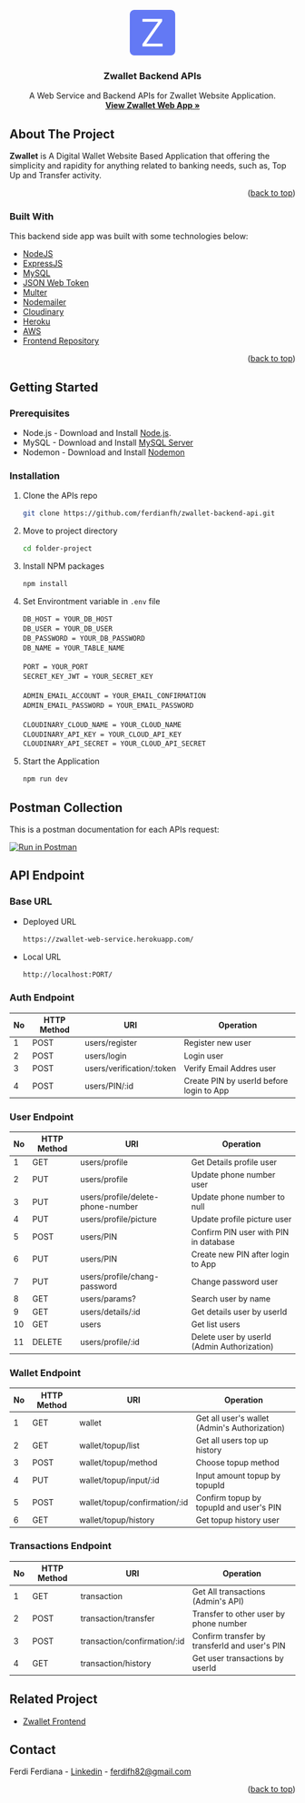 <div id="top"></div>

<!-- PROJECT LOGO -->
<br />
<div align="center">
  <a href="https://github.com/ferdianfh/zwallet-web-app">
    <img src="./assets/zwalletLogoLg.png" alt="ZwalletLogo" width="80" height="80">
  </a>

  <h3 align="center">Zwallet Backend APIs</h3>

  <p align="center">
    A Web Service and Backend APIs for Zwallet Website Application.
    <br />
    <a href="https://github.com/ferdianfh/zwallet-web-app"><strong>View Zwallet Web App »</strong></a>
    <br />

  </p>
</div>

## About The Project

**Zwallet** is A Digital Wallet Website Based Application that offering the simplicity and rapidity for anything related to banking needs, such as, Top Up and Transfer activity.

<p align="right">(<a href="#top">back to top</a>)</p>

### Built With

This backend side app was built with some technologies below:

- [NodeJS](https://nodejs.org/)
- [ExpressJS](https://expressjs.com/)
- [MySQL](https://www.mysql.com/)
- [JSON Web Token](https://jwt.io/)
- [Multer](https://www.npmjs.com/package/multer)
- [Nodemailer](https://nodemailer.com/about/)
- [Cloudinary](https://cloudinary.com/)
- [Heroku](https://www.heroku.com/)
- [AWS](https://aws.amazon.com/id/)
- [Frontend Repository](https://github.com/ferdianfh/zwallet-web-app)

<p align="right">(<a href="#top">back to top</a>)</p>

## Getting Started

### Prerequisites

- Node.js - Download and Install [Node.js](https://nodejs.org/en/).
- MySQL - Download and Install [MySQL Server](https://www.mysql.com/downloads/)
- Nodemon - Download and Install [Nodemon](https://www.npmjs.com/package/nodemon)

### Installation

1. Clone the APIs repo

   ```sh
   git clone https://github.com/ferdianfh/zwallet-backend-api.git
   ```

2. Move to project directory
   ```sh
   cd folder-project
   ```
3. Install NPM packages
   ```sh
   npm install
   ```
4. Set Environtment variable in `.env` file

   ```sh
   DB_HOST = YOUR_DB_HOST
   DB_USER = YOUR_DB_USER
   DB_PASSWORD = YOUR_DB_PASSWORD
   DB_NAME = YOUR_TABLE_NAME

   PORT = YOUR_PORT
   SECRET_KEY_JWT = YOUR_SECRET_KEY

   ADMIN_EMAIL_ACCOUNT = YOUR_EMAIL_CONFIRMATION
   ADMIN_EMAIL_PASSWORD = YOUR_EMAIL_PASSWORD

   CLOUDINARY_CLOUD_NAME = YOUR_CLOUD_NAME
   CLOUDINARY_API_KEY = YOUR_CLOUD_API_KEY
   CLOUDINARY_API_SECRET = YOUR_CLOUD_API_SECRET
   ```

5. Start the Application
   ```sh
   npm run dev
   ```

## Postman Collection

This is a postman documentation for each APIs request:

[![Run in Postman](https://run.pstmn.io/button.svg)](https://documenter.getpostman.com/view/17519297/Uyr4Jezc)

## API Endpoint

### Base URL

- Deployed URL
  ```sh
  https://zwallet-web-service.herokuapp.com/
  ```
- Local URL
  ```sh
  http://localhost:PORT/
  ```

### Auth Endpoint

| No  | HTTP Method | URI                       | Operation                                |
| --- | ----------- | ------------------------- | ---------------------------------------- |
| 1   | POST        | users/register            | Register new user                        |
| 2   | POST        | users/login               | Login user                               |
| 3   | POST        | users/verification/:token | Verify Email Addres user                 |
| 4   | POST        | users/PIN/:id             | Create PIN by userId before login to App |

### User Endpoint

| No  | HTTP Method | URI                               | Operation                                   |
| --- | ----------- | --------------------------------- | ------------------------------------------- |
| 1   | GET         | users/profile                     | Get Details profile user                    |
| 2   | PUT         | users/profile                     | Update phone number user                    |
| 3   | PUT         | users/profile/delete-phone-number | Update phone number to null                 |
| 4   | PUT         | users/profile/picture             | Update profile picture user                 |
| 5   | POST        | users/PIN                         | Confirm PIN user with PIN in database       |
| 6   | PUT         | users/PIN                         | Create new PIN after login to App           |
| 7   | PUT         | users/profile/chang-password      | Change password user                        |
| 8   | GET         | users/params?                     | Search user by name                         |
| 9   | GET         | users/details/:id                 | Get details user by userId                  |
| 10  | GET         | users                             | Get list users                              |
| 11  | DELETE      | users/profile/:id                 | Delete user by userId (Admin Authorization) |

### Wallet Endpoint

| No  | HTTP Method | URI                           | Operation                                     |
| --- | ----------- | ----------------------------- | --------------------------------------------- |
| 1   | GET         | wallet                        | Get all user's wallet (Admin's Authorization) |
| 2   | GET         | wallet/topup/list             | Get all users top up history                  |
| 3   | POST        | wallet/topup/method           | Choose topup method                           |
| 4   | PUT         | wallet/topup/input/:id        | Input amount topup by topupId                 |
| 5   | POST        | wallet/topup/confirmation/:id | Confirm topup by topupId and user's PIN       |
| 6   | GET         | wallet/topup/history          | Get topup history user                        |

### Transactions Endpoint

| No  | HTTP Method | URI                          | Operation                                     |
| --- | ----------- | ---------------------------- | --------------------------------------------- |
| 1   | GET         | transaction                  | Get All transactions (Admin's API)            |
| 2   | POST        | transaction/transfer         | Transfer to other user by phone number        |
| 3   | POST        | transaction/confirmation/:id | Confirm transfer by transferId and user's PIN |
| 4   | GET         | transaction/history          | Get user transactions by userId               |

## Related Project

- [Zwallet Frontend](https://github.com/ferdianfh/zwallet-web-app)

## Contact

Ferdi Ferdiana - [Linkedin](https://www.linkedin.com/in/ferdianfh/) - ferdifh82@gmail.com

<p align="right">(<a href="#top">back to top</a>)</p>
